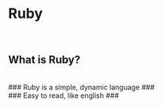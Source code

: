 # Ruby #

<br/>

## What is Ruby? ##
<br/>
### Ruby is a simple, dynamic language ###
<br/>
### Easy to read, like english ###

